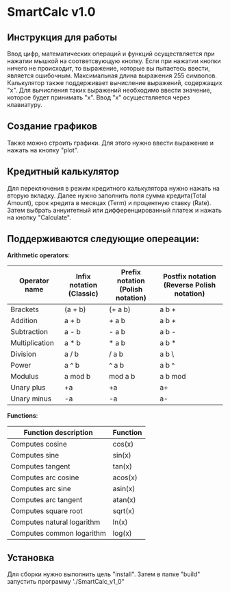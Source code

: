 # SmartCalc v1.0

## Инструкция для работы
Ввод цифр, математических операций и функций осуществляется при нажатии мышкой на соответсвующую кнопку. Если при нажатии кнопки ничего не происходит, то выражение, которые вы пытаетесь ввести, является ошибочным. 
Максимальная длина выражения 255 символов. 
Калькулятор также поддерживает вычисление выражений, содержащих "x". Для вычисления таких выражений необходимо ввести значение, которое будет принимать "x". Ввод "x" осуществляется через клавиатуру.

## Создание графиков
Также можно строить графики. Для этого нужно ввести выражение и нажать на кнопку "plot".

## Кредитный калькулятор
Для переключения в режим кредитного калькулятора нужно нажать на вторую вкладку. Далее нужно заполнить поля сумма кредита(Total Amount), срок кредита в месяцах (Term) и процентную ставку (Rate). Затем выбрать аннуитетный или дифференцированный платеж и нажать на кнопку "Calculate".

## Поддерживаются следующие опереации:
**Arithmetic operators**:

| Operator name | Infix notation <br /> (Classic) | Prefix notation <br /> (Polish notation) |  Postfix notation <br /> (Reverse Polish notation) |
| --------- | ------ | ------ | ------ |
| Brackets | (a + b) | (+ a b) | a b + |
| Addition | a + b | + a b | a b + |
| Subtraction | a - b | - a b | a b - |
| Multiplication | a * b | * a b | a b * |
| Division | a / b | / a b | a b \ |
| Power | a ^ b | ^ a b | a b ^ |
| Modulus | a mod b | mod a b | a b mod |
| Unary plus | +a | +a | a+ |
| Unary minus | -a | -a | a- |
**Functions**:

| Function description | Function |
| ------ | ------ |
| Computes cosine | cos(x) |
| Computes sine | sin(x) |
| Computes tangent | tan(x) |
| Computes arc cosine | acos(x) |
| Computes arc sine | asin(x) |
| Computes arc tangent | atan(x) |
| Computes square root | sqrt(x) |
| Computes natural logarithm | ln(x) |
| Computes common logarithm | log(x) |

## Установка
Для сборки нужно выполнить цель "install". Затем в папке "build" запустить программу './SmartCalc_v1_0"